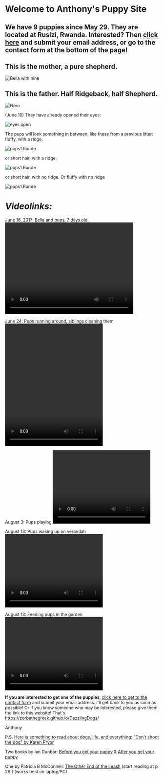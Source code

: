 # **Welcome to Anthony's Puppy Site**
## We have 9 puppies since May 29. They are located at Rusizi, Rwanda. Interested? Then [click here](contactform.html) and submit your email address, or go to the contact form at the bottom of the page!  

## **This is the mother, a pure shepherd.**
![Bella with nine](./img/BellaWithNinePuppies_new.JPG)
## This is the father. Half Ridgeback, half Shepherd.
![Nero](./img/Nero_new.JPG)

(June 10) They have already opened their eyes: 

![eyes open](./img/eyes_open.PNG)

The pups will look something in between, like these from a previous litter:
fluffy, with a ridge,

![pups1.Runde](./mix1.JPG)

or short hair, with a ridge,

![pups1.Runde](./mix2.JPG)

or short hair, with no ridge. Or fluffy with no ridge

![pups1.Runde](./mix3.JPG)

# *Videolinks:* 
June 16, 2017: Bella and pups, 7 days old
<video src="https://zorbathegreek.github.io/DazzlingDogs/videos/Bella_and_Pups_320.mp4" width="420" height="300" controls preload></video>


June 24: Pups running around, siblings cleaning them
<video src="https://zorbathegreek.github.io/DazzlingDogs/videos/IntactSocialInteraction-SiblingsCleaning.mp4" width="320" height="400" controls preload></video>


August 3: Pups playing
<video src="https://zorbathegreek.github.io/DazzlingDogs/videos/Pups_playing.mp4" width="320" height="240" controls preload></video>

August 13: Pups waking up on verandah
<video src="https://zorbathegreek.github.io/DazzlingDogs/videos/some_pups_wake_up_on_verandah.mp4" width="320" height="240" controls preload></video>

August 13: Feeding pups in the garden
<video src="https://zorbathegreek.github.io/DazzlingDogs/videos/feeding_pups_255x191.ogv" width="320" height="240" controls preload></video>  

**If you are interested to get one of the puppies**, [click here to get to the contact form](./contactform.html) and submit your email address. I'll get back to you as soon as possible! Or if you know someone who may be interested, please give them the link to this website! That's https://zorbathegreek.github.io/DazzlingDogs/ 

Anthony

P.S. [Here is something to read about dogs, life, and everything: "Don't shoot the dog" by Karen Pryor](https://archive.org/download/DontShootTheDog/Dont-shoot-the-dog.pdf)

Two books by Ian Dunbar: [Before you get your puppy](http://www.dogstardaily.com/files/downloads/BEFORE_You_Get_Your_Puppy.pdf) & [After you get your puppy](http://www.dogstardaily.com/files/downloads/AFTER_You_Get_Your_Puppy.pdf)

One by Patricia B McConnell: [The Other End of the Leash](https://www.scribd.com/doc/76581766/The-Other-End-of-the-Leash#page=26) (start reading at p 26!) (works best on laptop/PC)

